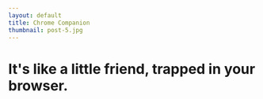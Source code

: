 ```yaml
---
layout: default
title: Chrome Companion
thumbnail: post-5.jpg
---
```


# It's like a little friend, trapped in your browser.
